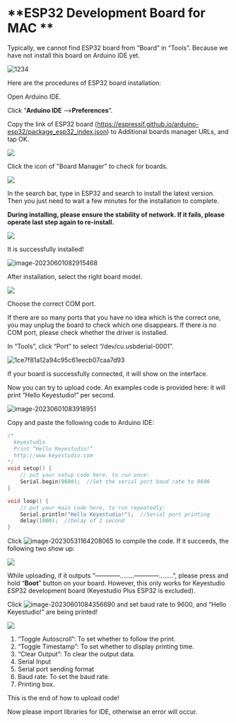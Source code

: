 # **ESP32 Development Board for MAC **

Typically, we cannot find ESP32 board from “Board” in “Tools”. Because we have not install this board on Arduino IDE yet.

![1234](./media/1234.png)

Here are the procedures of ESP32 board installation:

Open Arduino IDE.

Click “**Arduino IDE** ——>**Preferences**”. 

Copy the link of ESP32 board (https://espressif.github.io/arduino-esp32/package_esp32_index.json) to Additional boards manager URLs, and tap OK.

![](./media/new(20)-1682391468738-45.png)

Click the icon of "Board Manager" to check for boards.

![](./media/image-20230601082620991.png)

In the search bar, type in ESP32 and search to install the latest version. Then you just need to wait a few minutes for the installation to complete. 

**During installing, please ensure the stability of network. If it fails, please operate last step again to re-install.**

![](./media/d02ff28111903cff5e03cd7aaa354bfa.png)

It is successfully installed! 

![image-20230601082915468](./media/image-20230601082915468.png)

After installation, select the right board model.

![](./media/4d5122d546affac2bcb4a12e7d9ff86f.png)

Choose the correct COM port.

If there are so many ports that you have no idea which is the correct one, you may unplug the board to check which one disappears. If there is no COM port, please check whether the driver is installed.

In “Tools”, click “Port” to select “/dev/cu.usbderial-0001”.

![1ce7f81a12a94c95c61eecb07caa7d93](./media/1ce7f81a12a94c95c61eecb07caa7d93.png)

If your board is successfully connected, it will show on the interface. 

Now you can try to upload code. An examples code is provided here: it will print “Hello Keyestudio!” per second.

![image-20230601083918951](./media/image-20230601083918951.png)

Copy and paste the following code to Arduino IDE: 

```c
/*
  keyestudio 
  Print “Hello Keyestudio!”
  http://www.keyestudio.com
*/
void setup() {  
    // put your setup code here, to run once:
    Serial.begin(9600);  //Set the serial port baud rate to 9600
}

void loop() {  
    // put your main code here, to run repeatedly:
    Serial.println("Hello Keyestudio!");  //Serial port printing
 	delay(1000);  //Delay of 1 second
}
```

Click ![image-20230531164208065](./media/image-20230531164208065.png) to compile the code. If it succeeds, the following two show up:

![](./media/image-20230601084247459.png)

While uploading, if it outputs “————……..————……..”, please press and hold “**Boot**” button on your board. However, this only works for Keyestudio ESP32 development board (Keyestudio Plus ESP32 is excluded).

Click ![image-20230601084356690](./media/image-20230601084356690.png) and set baud rate to 9600, and “Hello Keyestudio!” are being printed!

![](./media/421d25a177740e6f6390035b16b256f6.png)

1. “Toggle Autoscroll”: To set whether to follow the print.
2. “Toggle Timestamp”: To set whether to display printing time.
3. “Clear Output”: To clear the output data.
4. Serial Input
5. Serial port sending format
6. Baud rate: To set the baud rate.
7. Printing box.

This is the end of how to upload code!

Now please import libraries for IDE, otherwise an error will occur. 

